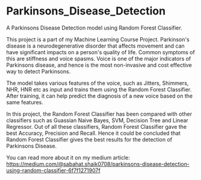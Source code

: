 # Parkinsons_Disease_Detection
A Parkinsons Disease Detection model using Random Forest Classifier.

This project is a part of my Machine Learning Course Project.
Parkinson's disease is a neurodegenerative disorder that affects movement and can have significant impacts on a person's quality of life. Common symptoms of this are stiffness and voice spasms. Voice is one of the major indicators of Parkinsons disease, and hence is the most non-invasive and cost effective way to detect Parkinsons.

The model takes various features of the voice, such as Jitters, Shimmers, NHR, HNR etc as input and trains them using the Random Forest Classifier. After training, it can help predict the diagnosis of a new voice based on the same features. 

In this project, the Random Forest Classifier has been compared with other classifiers such as Guassian Naive Bayes, SVM, Decision Tree and Linear Regressor.
Out of all these classifiers, Random Forest Classifier gave the best Accuracy, Precision and Recall. Hence it could be concluded that Random Forest Classifier gives the best results for the detection of Parkinsons Disease. 

You can read more about it on my medium article: https://medium.com/@sabahat.shaik0708/parkinsons-disease-detection-using-random-classifier-6f7f1271907f
